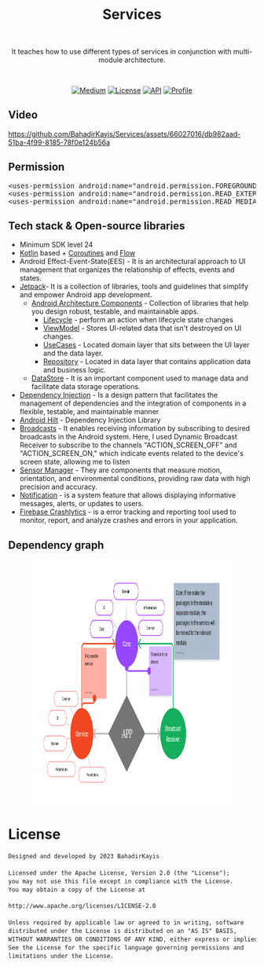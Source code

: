 <h1 align="center">Services</h1></br>
<p align="center" >  
It teaches how to use different types of services in conjunction with multi-module architecture.
</p>
</br>

<p align="center">
 <a href="https://medium.com/p/584e1311b61c/edit"><img alt="Medium" src="https://img.shields.io/badge/Medium-Services-black.svg"/></a>
 <a href="https://opensource.org/licenses/Apache-2.0"><img alt="License" src="https://img.shields.io/badge/License-Apache%202.0-red.svg"/></a>
 <a href="https://android-arsenal.com/api?level=21"><img alt="API" src="https://img.shields.io/badge/API-24%2B-brightgreen.svg?style=flat"/></a>
 <a href="https://github.com/BahadirKayis"><img alt="Profile" src="https://img.shields.io/badge/GitHub-BahadirKayis-darkblue"/></a> 
</p>

## Video
https://github.com/BahadirKayis/Services/assets/66027016/db982aad-51ba-4f99-8185-78f0e124b56a



## Permission
<pre>
&lt;uses-permission android:name="android.permission.FOREGROUND_SERVICE" /&gt;
&lt;uses-permission android:name="android.permission.READ_EXTERNAL_STORAGE" android:maxSdkVersion="32" /&gt;  SDK <=32
&lt;uses-permission android:name="android.permission.READ_MEDIA_AUDIO" /&gt;  SDK =>33
</pre>

## Tech stack & Open-source libraries
- Minimum SDK level 24
- [Kotlin](https://kotlinlang.org/) based + [Coroutines](https://github.com/Kotlin/kotlinx.coroutines) and [Flow](https://developer.android.com/kotlin/flow)
- Android Effect-Event-State(EES) - It is an architectural approach to UI management that organizes the relationship of effects, events and states.
- [Jetpack](https://developer.android.com/jetpack/getting-started)- It is a collection of libraries, tools and guidelines that simplify and empower Android app development.
  - [Android Architecture Components](https://developer.android.com/topic/libraries/architecture) - Collection of libraries that help you design robust, testable, and maintainable apps.
    - [Lifecycle](https://developer.android.com/topic/libraries/architecture/lifecycle) - perform an action when lifecycle state changes
    - [ViewModel](https://developer.android.com/topic/libraries/architecture/viewmodel) - Stores UI-related data that isn't destroyed on UI changes. 
    - [UseCases](https://developer.android.com/topic/architecture/domain-layer) - Located domain layer that sits between the UI layer and the data layer. 
    - [Repository](https://developer.android.com/topic/architecture/data-layer) - Located in data layer that contains application data and business logic.
  - [DataStore](https://developer.android.com/jetpack/androidx/releases/datastore) - It is an important component used to manage data and facilitate data storage operations.
- [Dependency Injection](https://developer.android.com/training/dependency-injection) - Is a design pattern that facilitates the management of dependencies and the integration of components in a flexible, testable, and maintainable manner
- [Android Hilt](https://developer.android.com/training/dependency-injection/hilt-android) - Dependency Injection Library
- [Broadcasts](https://developer.android.com/guide/components/broadcasts) - It enables receiving information by subscribing to desired broadcasts in the Android system. Here, I used Dynamic Broadcast Receiver to subscribe to the channels "ACTION_SCREEN_OFF" and "ACTION_SCREEN_ON," which indicate events related to the device's screen state, allowing me to listen
- [Sensor Manager](https://developer.android.com/guide/topics/sensors/sensors_overview) - They are components that measure motion, orientation, and environmental conditions, providing raw data with high precision and accuracy.
- [Notification](https://developer.android.com/develop/ui/views/notifications) - is a system feature that allows displaying informative messages, alerts, or updates to users.
- [Firebase Crashlytics](https://firebase.google.com/docs/crashlytics?hl=tr) - is a error tracking and reporting tool used to monitor, report, and analyze crashes and errors in your application.
## Dependency graph
<p align="center">
<img src="/previews/dependency.png" width="80%" height="500px"/>
</p>

# License
```xml
Designed and developed by 2023 BahadirKayis

Licensed under the Apache License, Version 2.0 (the "License");
you may not use this file except in compliance with the License.
You may obtain a copy of the License at

http://www.apache.org/licenses/LICENSE-2.0

Unless required by applicable law or agreed to in writing, software
distributed under the License is distributed on an "AS IS" BASIS,
WITHOUT WARRANTIES OR CONDITIONS OF ANY KIND, either express or implied.
See the License for the specific language governing permissions and
limitations under the License.

